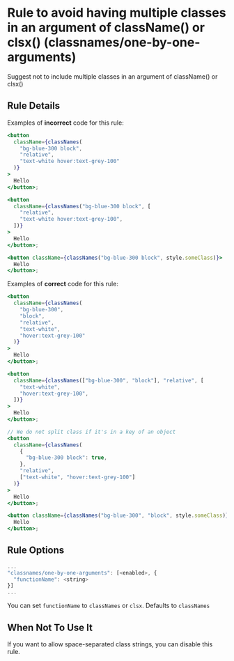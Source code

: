 # Rule to avoid having multiple classes in an argument of className() or clsx() (classnames/one-by-one-arguments)

Suggest not to include multiple classes in an argument of className() or clsx()

## Rule Details

Examples of **incorrect** code for this rule:

```jsx
<button
  className={classNames(
    "bg-blue-300 block",
    "relative",
    "text-white hover:text-grey-100"
  )}
>
  Hello
</button>;

<button
  className={classNames("bg-blue-300 block", [
    "relative",
    "text-white hover:text-grey-100",
  ])}
>
  Hello
</button>;

<button className={classNames("bg-blue-300 block", style.someClass)}>
  Hello
</button>;
```

Examples of **correct** code for this rule:

```jsx
<button
  className={classNames(
    "bg-blue-300",
    "block",
    "relative",
    "text-white",
    "hover:text-grey-100"
  )}
>
  Hello
</button>;

<button
  className={classNames(["bg-blue-300", "block"], "relative", [
    "text-white",
    "hover:text-grey-100",
  ])}
>
  Hello
</button>;

// We do not split class if it's in a key of an object
<button
  className={classNames(
    {
      "bg-blue-300 block": true,
    },
    "relative",
    ["text-white", "hover:text-grey-100"]
  )}
>
  Hello
</button>;

<button className={classNames("bg-blue-300", "block", style.someClass)}>
  Hello
</button>;
```

## Rule Options

```js
...
"classnames/one-by-one-arguments": [<enabled>, {
  "functionName": <string>
}]
...
```

You can set `functionName` to `classNames` or `clsx`. Defaults to `classNames`

## When Not To Use It

If you want to allow space-separated class strings, you can disable this rule.
